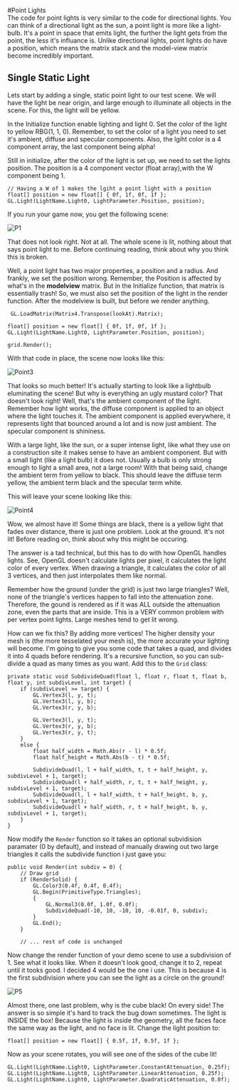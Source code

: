 #Point Lights  
The code for point lights is very similar to the code for directional lights. You can think of a directional light as the sun, a point light is more like a light-bulb. It's a point in space that emits light, the further the light gets from the point, the less it's influance is. Unlike directional lights, point lights do have a position, which means the matrix stack and the model-view matrix become incredibly important.

## Single Static Light
Lets start by adding a single, static point light to our test scene. We will have the light be near origin, and large enough to illuminate all objects in the scene. For this, the light will be yellow. 

In the Initialize function enable lighting and light 0. Set the color of the light to yellow RBG(1, 1, 0). Remember, to set the color of a light you need to set it's ambient, diffuse and specular components. Also, the lgiht color is a 4 component array, the last component being alpha!

Still in initialize, after the color of the light is set up, we need to set the lights position. The position is a 4 component vector (float array),with the W component being 1.

```
// Having a W of 1 makes the lgiht a point light with a position
float[] position = new float[] { 0f, 1f, 0f, 1f };
GL.Light(LightName.Light0, LightParameter.Position, position);
```

If you run your game now, you get the following scene:

![P1](point2.png)

That does not look right. Not at all. The whole scene is lit, nothing about that says point light to me. Before continuing reading, think about why you think this is broken.

Well, a point light has two major properties, a position and a radius. And frankly, we set the position wrong. Remember, the Position is affected by what's in the __modelview__ matrix. But in the Initialize function, that matrix is essentially trash! So, we must also set the position of the light in the render function. After the modelview is built, but before we render anything.

```
 GL.LoadMatrix(Matrix4.Transpose(lookAt).Matrix);

float[] position = new float[] { 0f, 1f, 0f, 1f };
GL.Light(LightName.Light0, LightParameter.Position, position);

grid.Render();
```

With that code in place, the scene now looks like this:

![Point3](point3.png)

That looks so much better! It's actually starting to look like a lightbulb eluminating the scene! But why is everything an ugly mustard color? That doesn't look right! Well, that's the ambient component of the light. Remember how light works, the diffuse component is applied to an object where the light touches it. The ambient component is applied everywhere, it represents light that bounced around a lot and is now just ambient. The specular component is shininess.

With a large light, like the sun, or a super intense light, like what they use on a construction site it makes sense to have an ambient component. But with a small light (like a light bulb) it does not. Usually a bulb is only strong enough to light a small area, not a large room! With that being said, change the ambient term from yellow to black. This should leave the diffuse term yellow, the ambient term black and the specular term white. 

This will leave your scene looking like this:

![Point4](point4.png)

Wow, we almost have it! Some things are black, there is a yellow light that fades over distance, there is just one problem. Look at the ground. It's not lit! Before reading on, think about why this might be occuring.

The answer is a tad technical, but this has to do with how OpenGL handles lights. See, OpenGL doesn't calculate lights per pixel, it calculates the light color of every vertex. When drawing a triangle, it calculates the color of all 3 vertices, and then just interpolates them like normal.

Remember how the ground (under the grid) is just two large triangles? Well, none of the triangle's vertices happen to fall into the attenuation zone. Therefore, the gound is rendered as if it was ALL outside the attenuation zone, even the parts that are inside. This is a VERY common problem with per vertex point lights. Large meshes tend to get lit wrong.

How can we fix this? By adding more vertices! The higher density your mesh is (the more tesselated your mesh is), the more accurate your lighting will become. I'm going to give you some code that takes a quad, and divides it into 4 quads before rendering. It's a recursive function, so you can sub-divide a quad as many times as you want. Add this to the ```Grid``` class:

```
private static void SubdivideQuad(float l, float r, float t, float b, float y, int subdivLevel, int target) {
    if (subdivLevel >= target) {
        GL.Vertex3(l, y, t);
        GL.Vertex3(l, y, b);
        GL.Vertex3(r, y, b);

        GL.Vertex3(l, y, t);
        GL.Vertex3(r, y, b);
        GL.Vertex3(r, y, t);
    }
    else {
        float half_width = Math.Abs(r - l) * 0.5f;
        float half_height = Math.Abs(b - t) * 0.5f;

        SubdivideQuad(l, l + half_width, t, t + half_height, y, subdivLevel + 1, target);
        SubdivideQuad(l + half_width, r, t, t + half_height, y, subdivLevel + 1, target);
        SubdivideQuad(l, l + half_width, t + half_height, b, y, subdivLevel + 1, target);
        SubdivideQuad(l + half_width, r, t + half_height, b, y, subdivLevel + 1, target);
    }
}
```

Now modify the ```Render``` function so it takes an optional subvidision paramater (0 by default), and instead of manually drawing out two large triangles it calls the subdivide function i just gave you:

```
public void Render(int subdiv = 0) {
    // Draw grid
    if (RenderSolid) {
        GL.Color3(0.4f, 0.4f, 0.4f);
        GL.Begin(PrimitiveType.Triangles);
        {
            GL.Normal3(0.0f, 1.0f, 0.0f);
            SubdivideQuad(-10, 10, -10, 10, -0.01f, 0, subdiv);
        }
        GL.End();
    }
    
    // ... rest of code is unchanged
```

Now change the render function of your demo scene to use a subdivision of 1. See what it looks like. When it doesn't look good, change it to 2, repeat until it tooks good. I decided 4 would be the one i use. This is because 4 is the first subdivision where you can see the light as a circle on the ground!

![P5](point6.png)

Almost there, one last problem, why is the cube black! On every side! The answer is so simple it's hard to track the bug down sometimes. The light is INSIDE the box! Because the light is inside the geometry, all the faces face the same way as the light, and no face is lit. Change the light position to:

```
float[] position = new float[] { 0.5f, 1f, 0.5f, 1f };
```

Now as your scene rotates, you will see one of the sides of the cube lit!

```
GL.Light(LightName.Light0, LightParameter.ConstantAttenuation, 0.25f);
GL.Light(LightName.Light0, LightParameter.LinearAttenuation, 0.25f);
GL.Light(LightName.Light0, LightParameter.QuadraticAttenuation, 0.0f);
```